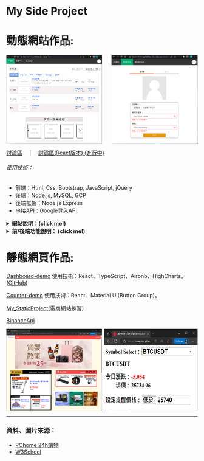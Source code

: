 # My Side Project
  <h1>動態網站作品:</h1>
  <div style="display: flex; justify-content: space-between;">
    <img src="https://github.com/Ming-HC/Side_Project_Demo/blob/80b4cda9e8cfb934f8fa440790b9303db8dabbc0/forum_index.png" alt="forum_index_image" style="width: 50%;" />
    <img src="https://github.com/Ming-HC/Side_Project_Demo/blob/542217121c587f8c51f5830610f06df68ddd5047/login.png" alt="login_page_image" style="width: 45%;" />
  </div>
  <p><a href="https://ejs.mingspace.website/">討論區</a>　｜　<a href="https://react.mingspace.website/forum">討論區(React版本) (進行中)</a></p>
  <h6>使用技術：</h6>
  <ul>
   <li>前端：Html, Css, Bootstrap, JavaScript, jQuery</li>
   <li>後端：Node.js, MySQL, GCP</li>
   <li>後端框架：Node.js Express</li>
   <li>串接API：Google登入API</li>
  </ul>
  <details><summary><b>網站說明：(click me!)</b></summary>
  <ul>
    <li>功能說明：網站會員註冊登入，討論區文章增查修刪/分類/分頁(20筆/頁)/瀏覽數/回覆數/最新回覆</li>
    <li>討論區React版本說明：目前正將原本作品使用ejs的部分改為使用前端React，並為前後端分離，原版本設定Node.js cors後React版本串接原版本api取得資料，React版本尚未完成，部分頁面及功能可能無法正常運行。</li>
    <li>提供測試會員供登入使用，使用者名稱：testuser，密碼：testuser。也可自行註冊。</li>
    <li>此作品為於台中資展國際前端工程師班的結訓團體專題，將個人負責部分的網站會員註冊登入和討論區部署於GCP，做持續維護及延伸。</li>
    <li><a href="https://github.com/Ming-HC/MFEE35_finally_project">台中資展國際前端工程師班結訓團體專題GitHub</a> (經團隊討論皆同意後改為公開)</li>
  </ul>
  </details>
  <details><summary><b>前/後端功能說明： (click me!)</b></summary>
  <h6>前端功能：</h6>
  <ul>
    <li>會員註冊使用正則表達式偵測輸入的內容</li>
    <li>會員註冊登入前端送出前將密碼使用base64加密再送出</li>
    <li>上傳圖片即時顯示</li>
    <li>討論區上傳多張來源路徑不同的圖片</li>
  </ul>
  <h6>後端功能：</h6>
  <ul>
    <li>使用Node.js ejs於渲染前端網頁</li>
    <li>使用Node.js express-session於會員登入功能</li>
    <li>使用Node.js crypto於會員密碼/Google token，加密後儲存進資料庫</li>
    <li>使用Node.js multer於網站上傳圖片</li>
    <li>使用Node.js fs於延伸上傳圖片自定義名稱</li>
    <li>使用Node.js express.Router分割server.js檔方便管理</li>
    <li>部分api url使用正則表達式處理</li>
  </ul>
  </details>
  <h1>靜態網頁作品:</h1>
    <p></p><a href="https://demo.mingspace.website/">Dashboard-demo</a> 使用技術：React、TypeScript、Airbnb、HighCharts。(<a href="https://github.com/Ming-HC/Dashboard-demo">GitHub</a>)</p>
    <p><a href="https://github.com/Ming-HC/Counter-demo">Counter-demo</a> 使用技術：React、Material UI(Button Group)。</p>
    <p><a href="https://ming-hc.github.io/Side_Project_Demo/MFEE35_StaticProject/">My_StaticProject</a>(電商網站練習)</p>
    <p><a href="https://ming-hc.github.io/BinanceApi/">BinanceApi</a></p>
    <div style="display: flex; justify-content: space-between;">
      <img src="https://github.com/Ming-HC/Side_Project_Demo/blob/8d9a17d0e5f3d5b17abb3b9c5397b583a2a924f5/3CHouse.png" alt="3CHouse.png" style="width: 50%;" />
      <img src="https://github.com/Ming-HC/Side_Project_Demo/blob/1005c437f833d50a02779bd61eaee2a46a04aa81/binanceapi.png" alt="binanceapi.png" style="width: 49%;" />
    </div>
    
  <hr />
  <h3>資料、圖片來源：</h3>
  <ul>
    <li><a href="https://24h.pchome.com.tw/">PChome 24h購物</a></li>
    <li><a href="https://www.w3schools.com/">W3School</a></li>
  </ul>
